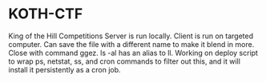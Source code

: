 # KOTH-CTF
King of the Hill Competitions
Server is run locally. Client is run on targeted computer. Can save the file with a different name to make it blend in more. Close with command ggez. ls -al has an alias to ll. Working on deploy script to wrap ps, netstat, ss, and cron commands to filter out this, and it will install it persistently as a cron job.
